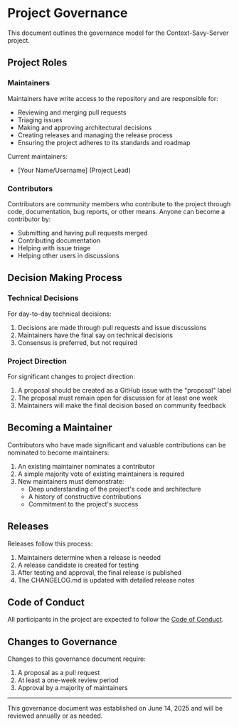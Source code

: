 # Project Governance

This document outlines the governance model for the Context-Savy-Server project.

## Project Roles

### Maintainers

Maintainers have write access to the repository and are responsible for:

- Reviewing and merging pull requests
- Triaging issues
- Making and approving architectural decisions
- Creating releases and managing the release process
- Ensuring the project adheres to its standards and roadmap

Current maintainers:

- [Your Name/Username] (Project Lead)
<!-- Add additional maintainers as needed -->

### Contributors

Contributors are community members who contribute to the project through code, documentation, bug reports, or other means. Anyone can become a contributor by:

- Submitting and having pull requests merged
- Contributing documentation
- Helping with issue triage
- Helping other users in discussions

## Decision Making Process

### Technical Decisions

For day-to-day technical decisions:

1. Decisions are made through pull requests and issue discussions
2. Maintainers have the final say on technical decisions
3. Consensus is preferred, but not required

### Project Direction

For significant changes to project direction:

1. A proposal should be created as a GitHub issue with the "proposal" label
2. The proposal must remain open for discussion for at least one week
3. Maintainers will make the final decision based on community feedback

## Becoming a Maintainer

Contributors who have made significant and valuable contributions can be nominated to become maintainers:

1. An existing maintainer nominates a contributor
2. A simple majority vote of existing maintainers is required
3. New maintainers must demonstrate:
   - Deep understanding of the project's code and architecture
   - A history of constructive contributions
   - Commitment to the project's success

## Releases

Releases follow this process:

1. Maintainers determine when a release is needed
2. A release candidate is created for testing
3. After testing and approval, the final release is published
4. The CHANGELOG.md is updated with detailed release notes

## Code of Conduct

All participants in the project are expected to follow the [Code of Conduct](CODE_OF_CONDUCT.md).

## Changes to Governance

Changes to this governance document require:

1. A proposal as a pull request
2. At least a one-week review period
3. Approval by a majority of maintainers

---

This governance document was established on June 14, 2025 and will be reviewed annually or as needed.
